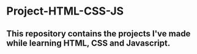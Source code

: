 ﻿# Project-HTML-CSS-JS

## This repository contains the projects I've made while learning HTML, CSS and Javascript.
